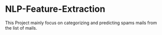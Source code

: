 # NLP-Feature-Extraction
This Project mainly focus on categorizing and predicting spams mails from the list of mails. 
